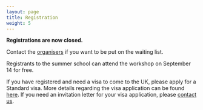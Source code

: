 ```yaml
---
layout: page
title: Registration
weight: 5
---
```

<!---
## Fees

|               Attendee                                 |     Fee     | 
|:--------------------------------------------------------|-------------:|
|Academic (School and workshop)                          |      £300   |  
|Academic (Workshop only)                                |       £80   |  
|Industrial and Other Non-Academic (School and workshop) |      £800   |
|Industrial and Other Non-Academic (Workshop only)       |      £250   |


## Registration (open until August 11) 

**[Register here](https://estore.manchester.ac.uk/conferences-and-events/faculty-of-science-engineering/department-of-computer-science/centre-of-excellence/gaussian-process-and-uncertainty-quantification-summer-school)**
-->

**Registrations are now closed.**

Contact the [organisers](mailto:mauricio.alvarezlopez@manchester.ac.uk) if you want to be put on the waiting list.

Registrants to the summer school can attend the workshop on September 14 for free.

If you have registered and need a visa to come to the UK, please apply for a Standard visa. More details regarding the visa application can be found
[here](https://www.gov.uk/standard-visitor-visa). If you need an invitation letter for your visa application, please [contact us](mailto:mauricio.alvarezlopez@manchester.ac.uk).
